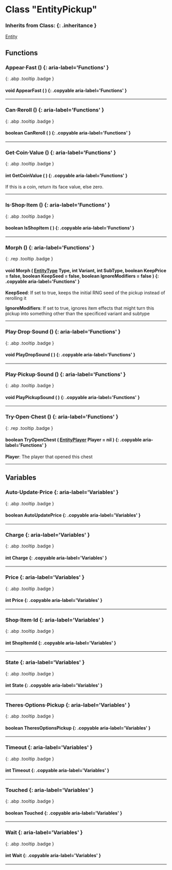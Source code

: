# Class "EntityPickup"
### Inherits from Class: {: .inheritance }
[Entity](Entity.md)
## Functions
### Appear·Fast () {: aria-label='Functions' }
[ ](#){: .abp .tooltip .badge }
#### void AppearFast ( ) {: .copyable aria-label='Functions' }

___ 
### Can·Reroll () {: aria-label='Functions' }
[ ](#){: .abp .tooltip .badge }
#### boolean CanReroll ( ) {: .copyable aria-label='Functions' }

___ 
### Get·Coin·Value () {: aria-label='Functions' }
[ ](#){: .abp .tooltip .badge }
#### int GetCoinValue ( ) {: .copyable aria-label='Functions' }
If this is a coin, return its face value, else zero. 
___ 
### Is·Shop·Item () {: aria-label='Functions' }
[ ](#){: .abp .tooltip .badge }
#### boolean IsShopItem ( ) {: .copyable aria-label='Functions' }

___ 
### Morph () {: aria-label='Functions' }
[ ](#){: .rep .tooltip .badge }
#### void Morph ( [EntityType](../enums/EntityType) Type, int Variant, int SubType, boolean KeepPrice = false, boolean KeepSeed = false, boolean IgnoreModifiers = false ) {: .copyable aria-label='Functions' }
**KeepSeed**: If set to true, keeps the initial RNG seed of the pickup instead of rerolling it

**IgnoreModifiers**: If set to true, ignores item effects that might turn this pickup into something other than the specificed variant and subtype
___ 
### Play·Drop·Sound () {: aria-label='Functions' }
[ ](#){: .abp .tooltip .badge }
#### void PlayDropSound ( ) {: .copyable aria-label='Functions' }

___ 
### Play·Pickup·Sound () {: aria-label='Functions' }
[ ](#){: .abp .tooltip .badge }
#### void PlayPickupSound ( ) {: .copyable aria-label='Functions' }

___ 
### Try·Open·Chest () {: aria-label='Functions' }
[ ](#){: .rep .tooltip .badge }
#### boolean TryOpenChest ( [EntityPlayer](../EntityPlayer) Player = nil ) {: .copyable aria-label='Functions' }
**Player**: The player that opened this chest
___ 
## Variables
### Auto·Update·Price {: aria-label='Variables' }
[ ](#){: .abp .tooltip .badge }
#### boolean AutoUpdatePrice  {: .copyable aria-label='Variables' }

___ 
### Charge {: aria-label='Variables' }
[ ](#){: .abp .tooltip .badge }
#### int Charge  {: .copyable aria-label='Variables' }

___ 
### Price {: aria-label='Variables' }
[ ](#){: .abp .tooltip .badge }
#### int Price  {: .copyable aria-label='Variables' }

___ 
### Shop·Item·Id {: aria-label='Variables' }
[ ](#){: .abp .tooltip .badge }
#### int ShopItemId  {: .copyable aria-label='Variables' }

___ 
### State {: aria-label='Variables' }
[ ](#){: .abp .tooltip .badge }
#### int State  {: .copyable aria-label='Variables' }

___ 
### Theres·Options·Pickup {: aria-label='Variables' }
[ ](#){: .abp .tooltip .badge }
#### boolean TheresOptionsPickup  {: .copyable aria-label='Variables' }

___ 
### Timeout {: aria-label='Variables' }
[ ](#){: .abp .tooltip .badge }
#### int Timeout  {: .copyable aria-label='Variables' }

___ 
### Touched {: aria-label='Variables' }
[ ](#){: .abp .tooltip .badge }
#### boolean Touched  {: .copyable aria-label='Variables' }

___ 
### Wait {: aria-label='Variables' }
[ ](#){: .abp .tooltip .badge }
#### int Wait  {: .copyable aria-label='Variables' }

___ 
